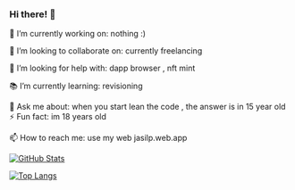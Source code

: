 ### Hi there! 👋

🚀 I’m currently working on: nothing :)

🤝 I’m looking to collaborate on: currently freelancing

🔧 I’m looking for help with: dapp browser , nft mint

📚 I’m currently learning: revisioning

💬 Ask me about: when you start lean the code , the answer is in 15 year old
⚡ Fun fact: im 18 years old

📫 How to reach me: use my web jasilp.web.app

[![GitHub Stats](https://github-readme-stats.vercel.app/api?username=jasil123&show_icons=true&theme=radical)](https://github.com/jasil123)

[![Top Langs](https://github-readme-stats.vercel.app/api/top-langs/?username=jasil123&layout=compact&theme=radical)](https://github.com/jasil123)
